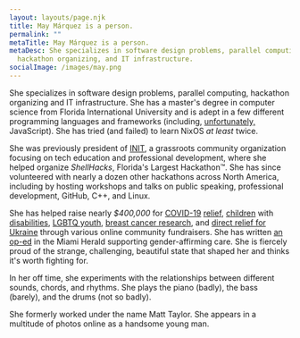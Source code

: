 ```yaml
---
layout: layouts/page.njk
title: May Márquez is a person.
permalink: ""
metaTitle: May Márquez is a person.
metaDesc: She specializes in software design problems, parallel computing,
  hackathon organizing, and IT infrastructure.
socialImage: /images/may.png
---
```

She specializes in software design problems, parallel computing, hackathon organizing and IT infrastructure. She has a master's degree in computer science from Florida International University and is adept in a few different programming languages and frameworks (including, [unfortunately,](https://www.destroyallsoftware.com/talks/wat) JavaScript). She has tried (and failed) to learn NixOS *at least* twice.

She was previously president of [INIT](https://www.weareinit.org/), a grassroots community organization focusing on tech education and professional development, where she helped organize *ShellHacks*, Florida's Largest Hackathon™. She has since volunteered with nearly a dozen other hackathons across North America, including by hosting workshops and talks on public speaking, professional development, GitHub, C++, and Linux.

She has helped raise nearly *$400,000* for [COVID-19](https://ironmanfoundation.donordrive.com/index.cfm?fuseaction=donorDrive.event&eventID=683) [relief](https://events.doctorswithoutborders.org/index.cfm?fuseaction=donate.personalCampaign&participantID=5485), [children](http://web.archive.org/web/20190906001609/https://www.extra-life.org/index.cfm?fuseaction=donorDrive.participant&participantID=348756) with [disabilities](https://tiltify.com/+team-moonlight/tf2-binary-blackout), [LGBTQ youth](https://give.thetrevorproject.org/team/363190), [breast cancer research](https://tiltify.com/+team-moonlight/operation-peculiar-pandemonium), and [direct relief for Ukraine](https://tiltify.com/@potatomvm/rewiredrampage/donate) through various online community fundraisers. She has written [an op-ed](https://www.miamiherald.com/opinion/op-ed/article264182341.html) in the Miami Herald supporting gender-affirming care.  She is fiercely proud of the strange, challenging, beautiful state that shaped her and thinks it's worth fighting for.

In her off time, she experiments with the relationships between different sounds, chords, and rhythms. She plays the piano (badly), the bass (barely), and the drums (not so badly).

She formerly worked under the name Matt Taylor. She appears in a multitude of photos online as a handsome young man.
